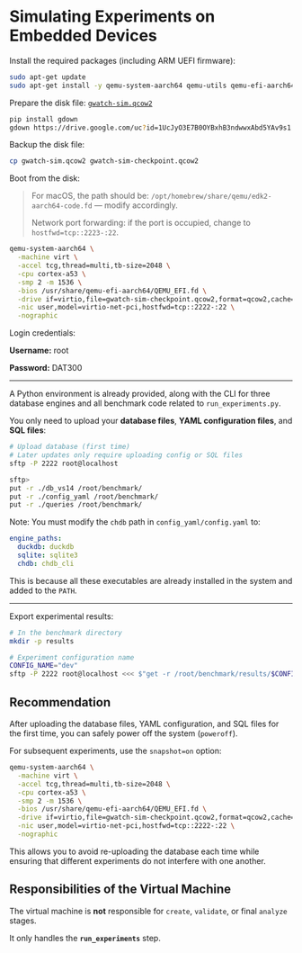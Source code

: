 # Simulating Experiments on Embedded Devices

Install the required packages (including ARM UEFI firmware):

```bash
sudo apt-get update
sudo apt-get install -y qemu-system-aarch64 qemu-utils qemu-efi-aarch64
```

Prepare the disk file: [`gwatch-sim.qcow2`](https://drive.google.com/uc?id=1UcJyO3E7B0OYBxhB3ndwwxAbd5YAv9s1)

```bash
pip install gdown
gdown https://drive.google.com/uc?id=1UcJyO3E7B0OYBxhB3ndwwxAbd5YAv9s1
```

Backup the disk file:

```bash
cp gwatch-sim.qcow2 gwatch-sim-checkpoint.qcow2
```

Boot from the disk:

> For macOS, the path should be: `/opt/homebrew/share/qemu/edk2-aarch64-code.fd` — modify accordingly.
>
> Network port forwarding: if the port is occupied, change to `hostfwd=tcp::2223-:22`.

```bash
qemu-system-aarch64 \
  -machine virt \
  -accel tcg,thread=multi,tb-size=2048 \
  -cpu cortex-a53 \
  -smp 2 -m 1536 \
  -bios /usr/share/qemu-efi-aarch64/QEMU_EFI.fd \
  -drive if=virtio,file=gwatch-sim-checkpoint.qcow2,format=qcow2,cache=writeback \
  -nic user,model=virtio-net-pci,hostfwd=tcp::2222-:22 \
  -nographic
```

Login credentials:

**Username:** root

**Password:** DAT300

------

A Python environment is already provided, along with the CLI for three database engines and all benchmark code related to `run_experiments.py`.

You only need to upload your **database files**, **YAML configuration files**, and **SQL files**:

```bash
# Upload database (first time)
# Later updates only require uploading config or SQL files
sftp -P 2222 root@localhost

sftp>
put -r ./db_vs14 /root/benchmark/
put -r ./config_yaml /root/benchmark/
put -r ./queries /root/benchmark/
```

Note: You must modify the `chdb` path in `config_yaml/config.yaml` to:

```yaml
engine_paths:
  duckdb: duckdb
  sqlite: sqlite3
  chdb: chdb_cli
```

This is because all these executables are already installed in the system and added to the `PATH`.

------

Export experimental results:

```bash
# In the benchmark directory
mkdir -p results

# Experiment configuration name
CONFIG_NAME="dev"
sftp -P 2222 root@localhost <<< $"get -r /root/benchmark/results/$CONFIG_NAME ./results/$CONFIG_NAME"
```

## Recommendation

After uploading the database files, YAML configuration, and SQL files for the first time, you can safely power off the system (`poweroff`).

For subsequent experiments, use the `snapshot=on` option:

```bash
qemu-system-aarch64 \
  -machine virt \
  -accel tcg,thread=multi,tb-size=2048 \
  -cpu cortex-a53 \
  -smp 2 -m 1536 \
  -bios /usr/share/qemu-efi-aarch64/QEMU_EFI.fd \
  -drive if=virtio,file=gwatch-sim-checkpoint.qcow2,format=qcow2,cache=writeback,snapshot=on \
  -nic user,model=virtio-net-pci,hostfwd=tcp::2222-:22 \
  -nographic
```

This allows you to avoid re-uploading the database each time while ensuring that different experiments do not interfere with one another.

## Responsibilities of the Virtual Machine

The virtual machine is **not** responsible for `create`, `validate`, or final `analyze` stages.

It only handles the **`run_experiments`** step.
